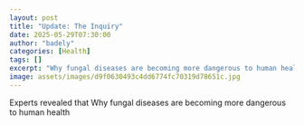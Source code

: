 ```yaml
---
layout: post
title: "Update: The Inquiry"
date: 2025-05-29T07:30:00
author: "badely"
categories: [Health]
tags: []
excerpt: "Why fungal diseases are becoming more dangerous to human health"
image: assets/images/d9f0630493c4dd6774fc70319d78651c.jpg
---
```


Experts revealed that Why fungal diseases are becoming more dangerous to human health

